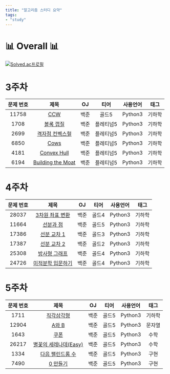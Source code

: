 ```yaml
---
title: "알고리즘 스터디 요약"
tags:
- "study"
---
```


# 📊 Overall 📊
[![Solved.ac프로필](http://mazassumnida.wtf/api/v2/generate_badge?boj=bmchun00)](https://solved.ac/bmchun00)

# 3주차

|문제 번호|제목|OJ|티어|사용언어|태그
|:---:|:---:|:---:|:---:|:---:|:---:|
|11758|[CCW](https://bmchun00.github.io/alstu26/)|백준|골드5|Python3|기하학|
|1708|[볼록 껍질](https://bmchun00.github.io/alstu27/)|백준|플레티넘5|Python3|기하학|
|2699|[격자점 컨벡스헐](https://bmchun00.github.io/alstu28/)|백준|플레티넘5|Python3|기하학|
|6850|[Cows](https://bmchun00.github.io/alstu29/)|백준|플레티넘5|Python3|기하학|
|4181|[Convex Hull](https://bmchun00.github.io/alstu30/)|백준|플레티넘5|Python3|기하학|
|6194|[Building the Moat](https://bmchun00.github.io/alstu31/)|백준|플레티넘5|Python3|기하학|

# 4주차

|문제 번호|제목|OJ|티어|사용언어|태그
|:---:|:---:|:---:|:---:|:---:|:---:|
|28037|[3차원 좌표 변환](https://bmchun00.github.io/alstu32/)|백준|골드4|Python3|기하학|
|11664|[선분과 점](https://bmchun00.github.io/alstu33/)|백준|골드5|Python3|기하학|
|17386|[선분 교차 1](https://bmchun00.github.io/alstu34/)|백준|골드3|Python3|기하학|
|17387|[선분 교차 2](https://bmchun00.github.io/alstu35/)|백준|골드2|Python3|기하학|
|25308|[방사형 그래프](https://bmchun00.github.io/alstu36/)|백준|골드4|Python3|기하학|
|24726|[미적분학 입문하기](https://bmchun00.github.io/alstu37/)|백준|골드4|Python3|기하학|

# 5주차

|문제 번호|제목|OJ|티어|사용언어|태그
|:---:|:---:|:---:|:---:|:---:|:---:|
|1711|[직각삼각형](https://bmchun00.github.io/alstu38/)|백준|골드5|Python3|기하학|
|12904|[A와 B](https://bmchun00.github.io/alstu39/)|백준|골드5|Python3|문자열|
|1643|[쿠폰](https://bmchun00.github.io/alstu40/)|백준|골드5|Python3|수학|
|26217|[별꽃의 세레나데(Easy)](https://bmchun00.github.io/alstu41/)|백준|골드5|Python3|수학|
|1334|[다음 팰린드롬 수](https://bmchun00.github.io/alstu42/)|백준|골드5|Python3|구현|
|7490|[0 만들기](https://bmchun00.github.io/alstu43/)|백준|골드5|Python3|구현|